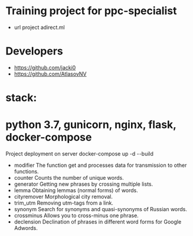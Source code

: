                                
# Training project for ppc-specialist 
- url project adirect.ml
# Developers
- https://github.com/jacki0
- https://github.com/AtlasovNV
# stack:
# python 3.7, gunicorn, nginx, flask, docker-compose 

Project deployment on server
docker-compose up -d --build

- modifier 
The function get and processes data for transmission to other functions.
- counter 
Counts the number of unique words.
- generator 
Getting new phrases by crossing multiple lists.
- lemma 
Obtaining lemmas (normal forms) of words.
- cityremover 
Morphological city removal.
- trim_utm 
Removing utm-tags from a link.
- synonym 
Search for synonyms and quasi-synonyms of Russian words.
- crossminus 
Allows you to cross-minus one phrase.
- declension
Declination of phrases in different word forms for Google Adwords.

